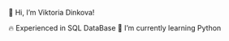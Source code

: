 👋 Hi, I’m Viktoria Dinkova!

🔥 Experienced in SQL DataBase
🌱 I’m currently learning Python[
](https://softuni.bg/users/profile/certificates?username=VixSoftUni)
<!---
Viktoria-Dinkova/Viktoria-Dinkova is a ✨ special ✨ repository because its `README.md` (this file) appears on your GitHub profile.
You can click the Preview link to take a look at your changes.
--->
